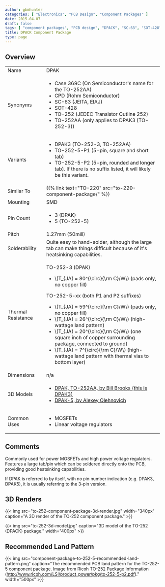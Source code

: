 ```yaml
---
author: gbmhunter
categories: [ "Electronics", "PCB Design", "Component Packages" ]
date: 2015-04-07
draft: false
tags: [ "component packages", "PCB design", "DPACK", "SC-63", "SOT-428", "TO-252", "TO-252AA", "CPD", "Case 369C" ]
title: DPACK Component Package
type: page
---
```


## Overview

<table >
<tbody >
<tr >
<td >Name</td>
<td >DPAK</td>
</tr>
<tr>
<td >Synonyms</td>
<td>
    <ul>
        <li>Case 369C (On Semiconductor's name for the TO-252AA)</li>
        <li>CPD (Rohm Semiconductor)</li>
        <li>SC-63 (JEITA, EIAJ)</li>
        <li>SOT-428</li>
        <li>TO-252 (JEDEC Transistor Outline 252)</li>
        <li>TO-252AA (only applies to DPAK3 (TO-252-3))</li>
    </ul>
</td>
</tr>
<tr>
  <td>Variants</td>
  <td>
    <ul>
      <li>DPAK3 (TO-252-3, TO-252AA)</li>
      <li>TO-252-5-P1 (5-pin, square and short tab)</li>
      <li>TO-252-5-P2 (5-pin, rounded and longer tab). If there is no suffix listed, it will likely be this variant.</li>
    </ul>
  </td>
</tr>
<tr>
  <td>Similar To</td>
  <td>{{% link text="TO-220" src="to-220-component-package/" %}}</td>
</tr>
<tr>
  <td>Mounting</td>
  <td>SMD</td>
</tr>
<tr>
  <td>Pin Count</td>
  <td>
    <ul>
      <li>3 (DPAK)</li>
      <li>5 (TO-252-5)</li>
    </ul>
  </td>
</tr>
<tr>
  <td>Pitch</td>
  <td>1.27mm (50mill)</td>
</tr>
<tr>
  <td>Solderability</td>
  <td>Quite easy to hand-solder, although the large tab can make things difficult because of it's heatsinking capabilities.</td>
</tr>
<tr>
  <td>Thermal Resistance</td>
  <td>
    <p>TO-252-3 (DPAK)</p>
    <ul>
      <li>\(T_{JA} = 80^{\circ}{\rm C}/W\) (pads only, no copper fill)</li>
    </ul>
    <p>TO-252-5-xx (both P1 and P2 suffixes)</p>
    <ul>
      <li>\(T_{JA} = 59^{\circ}{\rm C}/W\) (pads only, no copper fill)</li>
      <li>\(T_{JA} = 26^{\circ}{\rm C}/W\) (high-wattage land pattern)</li>
      <li>\(T_{JA} = 20^{\circ}{\rm C}/W\) (one square inch of copper surrounding package, connected to ground)</li>
      <li>\(T_{JA} = 7^{\circ}{\rm C}/W\) (high-wattage land pattern with thermal vias to bottom layer)</li>
    </ul>
  </td>
</tr>
<tr>
  <td>Dimensions</td>
  <td>n/a</td>
</tr>
<tr>
<td>3D Models</td>
<td>
  <ul>
    <li><a href="http://www.3dcontentcentral.com/download-model.aspx?catalogid=171&amp;id=444823">DPAK, TO-252AA, by Bill Brooks (this is DPAK3)</a></li>
    <li><a href="http://www.3dcontentcentral.com/download-model.aspx?catalogid=171&amp;id=432344">DPAK-5, by Alexey Olehnovich</a> </li>
  </ul>
</td>
</tr>
<tr>
  <td>Common Uses</td>
  <td>
    <ul>
      <li>MOSFETs</li>
      <li>Linear voltage regulators</li>
    </ul>
  </td>
</tr>
</tbody>
</table>

## Comments

Commonly used for power MOSFETs and high power voltage regulators. Features a large tab/pin which can be soldered directly onto the PCB, providing good heatsinking capabilities.

If DPAK is referred to by itself, with no pin number indication (e.g. DPAK3, DPAK5), it is usually referring to the 3-pin version.

## 3D Renders

{{< img src="to-252-component-package-3d-render.jpg" width="340px" caption="A 3D render of the TO-252 component package."  >}}

{{< img src="to-252-3d-model.jpg" caption="3D model of the TO-252 (DPACK) package."  width="400px" >}}

## Recommended Land Pattern

{{< img src="component-package-to-252-5-recommended-land-pattern.png" caption="The recommended PCB land pattern for the TO-252-5 component package. Image from Ricoh TO-252 Package Information (http://www.ricoh.com/LSI/product_power/pkg/to-252-5-p2.pdf)."  width="500px" >}}
